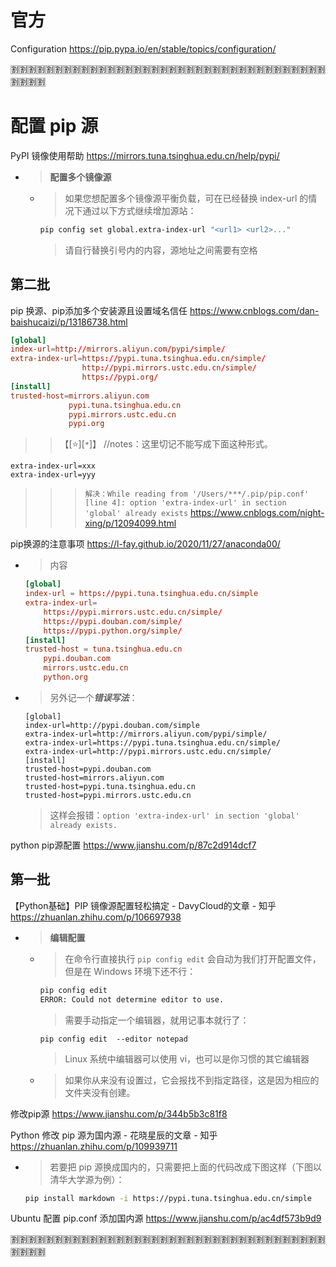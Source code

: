 
# 官方

Configuration https://pip.pypa.io/en/stable/topics/configuration/

:u5272::u5272::u5272::u5272::u5272::u5272::u5272::u5272::u5272::u5272::u5272::u5272::u5272::u5272::u5272::u5272::u5272::u5272::u5272::u5272::u5272::u5272::u5272::u5272::u5272::u5272::u5272::u5272::u5272::u5272::u5272::u5272::u5272::u5272::u5272::u5272::u5272::u5272::u5272::u5272:

# 配置 pip 源

PyPI 镜像使用帮助 https://mirrors.tuna.tsinghua.edu.cn/help/pypi/
- > **配置多个镜像源**
  * > 如果您想配置多个镜像源平衡负载，可在已经替换 index-url 的情况下通过以下方式继续增加源站：
    ```sh
    pip config set global.extra-index-url "<url1> <url2>..."
    ```
    > 请自行替换引号内的内容，源地址之间需要有空格

## 第二批

pip 换源、pip添加多个安装源且设置域名信任 https://www.cnblogs.com/dan-baishucaizi/p/13186738.html
```conf
[global]
index-url=http://mirrors.aliyun.com/pypi/simple/
extra-index-url=https://pypi.tuna.tsinghua.edu.cn/simple/
                http://pypi.mirrors.ustc.edu.cn/simple/
                https://pypi.org/
[install]
trusted-host=mirrors.aliyun.com
             pypi.tuna.tsinghua.edu.cn
             pypi.mirrors.ustc.edu.cn
             pypi.org
```
>> 【[:star:][`*`]】 //notes：这里切记不能写成下面这种形式。
  ```
  extra-index-url=xxx
  extra-index-url=yyy
  ```
>>> `解决：While reading from '/Users/***/.pip/pip.conf' [line 4]: option 'extra-index-url' in section 'global' already exists` https://www.cnblogs.com/night-xing/p/12094099.html

pip换源的注意事项 https://l-fay.github.io/2020/11/27/anaconda00/
- > 内容
  ```conf
  [global]
  index-url = https://pypi.tuna.tsinghua.edu.cn/simple
  extra-index-url=
      https://pypi.mirrors.ustc.edu.cn/simple/
      https://pypi.douban.com/simple/
      https://pypi.python.org/simple/
  [install]
  trusted-host = tuna.tsinghua.edu.cn
      pypi.douban.com
      mirrors.ustc.edu.cn
      python.org
  ```
- > 另外记一个***错误写法***：
  ```
  [global]
  index-url=http://pypi.douban.com/simple
  extra-index-url=http://mirrors.aliyun.com/pypi/simple/
  extra-index-url=https://pypi.tuna.tsinghua.edu.cn/simple/
  extra-index-url=http://pypi.mirrors.ustc.edu.cn/simple/
  [install]
  trusted-host=pypi.douban.com
  trusted-host=mirrors.aliyun.com
  trusted-host=pypi.tuna.tsinghua.edu.cn
  trusted-host=pypi.mirrors.ustc.edu.cn
  ```
  > 这样会报错：`option 'extra-index-url' in section 'global' already exists.`

python pip源配置 https://www.jianshu.com/p/87c2d914dcf7

## 第一批

【Python基础】PIP 镜像源配置轻松搞定 - DavyCloud的文章 - 知乎 https://zhuanlan.zhihu.com/p/106697938
- > **编辑配置**
  * > 在命令行直接执行 `pip config edit` 会自动为我们打开配置文件，但是在 Windows 环境下还不行：
    ```sh
    pip config edit
    ERROR: Could not determine editor to use.
    ```
    > 需要手动指定一个编辑器，就用记事本就行了：
    ```
    pip config edit  --editor notepad
    ```
    > Linux 系统中编辑器可以使用 vi，也可以是你习惯的其它编辑器
  * > 如果你从来没有设置过，它会报找不到指定路径，这是因为相应的文件夹没有创建。

修改pip源 https://www.jianshu.com/p/344b5b3c81f8

Python 修改 pip 源为国内源 - 花晓星辰的文章 - 知乎 https://zhuanlan.zhihu.com/p/109939711
- > 若要把 pip 源换成国内的，只需要把上面的代码改成下图这样（下图以清华大学源为例）：
  ```sh
  pip install markdown -i https://pypi.tuna.tsinghua.edu.cn/simple
  ```

Ubuntu 配置 pip.conf 添加国内源 https://www.jianshu.com/p/ac4df573b9d9

:u5272::u5272::u5272::u5272::u5272::u5272::u5272::u5272::u5272::u5272::u5272::u5272::u5272::u5272::u5272::u5272::u5272::u5272::u5272::u5272::u5272::u5272::u5272::u5272::u5272::u5272::u5272::u5272::u5272::u5272::u5272::u5272::u5272::u5272::u5272::u5272::u5272::u5272::u5272::u5272:
